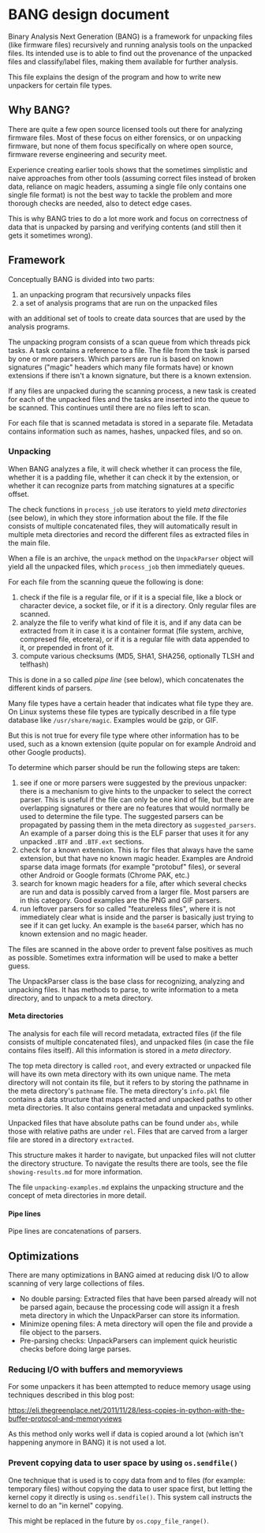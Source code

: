 # BANG design document

Binary Analysis Next Generation (BANG) is a framework for unpacking files (like
firmware files) recursively and running analysis tools on the unpacked files.
Its intended use is to able to find out the provenance of the unpacked files
and classify/label files, making them available for further analysis.

This file explains the design of the program and how to write new unpackers
for certain file types.

## Why BANG?

There are quite a few open source licensed tools out there for analyzing
firmware files. Most of these focus on either forensics, or on unpacking
firmware, but none of them focus specifically on where open source, firmware
reverse engineering and security meet.

Experience creating earlier tools shows that the sometimes simplistic and
naive approaches from other tools (assuming correct files instead of broken
data, reliance on magic headers, assuming a single file only contains one
single file format) is not the best way to tackle the problem and more
thorough checks are needed, also to detect edge cases.

This is why BANG tries to do a lot more work and focus on correctness of
data that is unpacked by parsing and verifying contents (and still then it
gets it sometimes wrong).

## Framework

Conceptually BANG is divided into two parts:

1. an unpacking program that recursively unpacks files
2. a set of analysis programs that are run on the unpacked files

with an additional set of tools to create data sources that are used by
the analysis programs.

The unpacking program consists of a scan queue from which threads pick tasks.
A task contains a reference to a file. The file from the task is parsed by
one or more parsers. Which parsers are run is based on known signatures
("magic" headers which many file formats have) or known extensions if there
isn't a known signature, but there is a known extension.

If any files are unpacked during the scanning process, a new task is created
for each of the unpacked files and the tasks are inserted into the queue to
be scanned. This continues until there are no files left to scan.

For each file that is scanned metadata is stored in a separate file. Metadata
contains information such as names, hashes, unpacked files, and so on.

### Unpacking

When BANG analyzes a file, it will check whether it can process the file,
whether it is a padding file, whether it can check it by the extension, or
whether it can recognize parts from matching signatures at a specific offset.

The check functions in `process_job` use iterators to yield *meta directories*
(see below), in which they store information about the file. If the file
consists of multiple concatenated files, they will automatically result in
multiple meta directories and record the different files as extracted files in
the main file.

When a file is an archive, the `unpack` method on the `UnpackParser` object
will yield all the unpacked files, which `process_job` then immediately queues.

For each file from the scanning queue the following is done:

1. check if the file is a regular file, or if it is a special file, like
   a block or character device, a socket file, or if it is a directory.
   Only regular files are scanned.
2. analyze the file to verify what kind of file it is, and if any data
   can be extracted from it in case it is a container format (file system,
   archive, compresed file, etcetera), or if it is a regular file with data
   appended to it, or prepended in front of it.
3. compute various checksums (MD5, SHA1, SHA256, optionally TLSH and telfhash)

This is done in a so called *pipe line* (see below), which concatenates the
different kinds of parsers.

Many file types have a certain header that indicates what file type they
are. On Linux systems these file types are typically described in a
file type database like `/usr/share/magic`. Examples would be gzip, or GIF.

But this is not true for every file type where other information has to
be used, such as a known extension (quite popular on for example Android
and other Google products).

To determine which parser should be run the following steps are taken:

1. see if one or more parsers were suggested by the previous unpacker: there
   is a mechanism to give hints to the unpacker to select the correct parser.
   This is useful if the file can only be one kind of file, but there are
   overlapping signatures or there are no features that would normally be used
   to determine the file type. The suggested parsers can be propagated by
   passing them in the meta directory as `suggested_parsers`. An example of a
   parser doing this is the ELF parser that uses it for any unpacked `.BTF`
   and `.BTF.ext` sections.
2. check for a known extension. This is for files that always have the same
   extension, but that have no known magic header. Examples are Android sparse
   data image formats (for example "protobuf" files), or several other Android
   or Google formats (Chrome PAK, etc.)
3. search for known magic headers for a file, after which several checks are
   run and data is possibly carved from a larger file. Most parsers are in this
   category. Good examples are the PNG and GIF parsers.
4. run leftover parsers for so called "featureless files", where it is not
   immediately clear what is inside and the parser is basically just trying
   to see if it can get lucky. An example is the `base64` parser, which has no
   known extension and no magic header.

The files are scanned in the above order to prevent false positives as much
as possible. Sometimes extra information will be used to make a better guess.

The UnpackParser class is the base class for recognizing, analyzing and
unpacking files. It has methods to parse, to write information to a meta
directory, and to unpack to a meta directory.

#### Meta directories

The analysis for each file will record metadata, extracted files (if the file
consists of multiple concatenated files), and unpacked files (in case the file
contains files itself).  All this information is stored in a *meta directory*.

The top meta directory is called `root`, and every extracted or unpacked file
will have its own meta directory with its own unique name. The meta directory
will not contain its file, but it refers to by storing the pathname in the meta
directory's `pathname` file. The meta directory's `info.pkl` file contains a
data structure that maps extracted and unpacked paths to other meta
directories. It also contains general metadata and unpacked symlinks.

Unpacked files that have absolute paths can be found under `abs`, while those
with relative paths are under `rel`. Files that are carved from a larger file
are stored in a directory `extracted`.

This structure makes it harder to navigate, but unpacked files will not clutter
the directory structure. To navigate the results there are tools, see the file
`showing-results.md` for more information.

The file `unpacking-examples.md` explains the unpacking structure and the
concept of meta directories in more detail.

#### Pipe lines

Pipe lines are concatenations of parsers.

## Optimizations

There are many optimizations in BANG aimed at reducing disk I/O to allow
scanning of very large collections of files.

* No double parsing: Extracted files that have been parsed already will not be
  parsed again, because the processing code will assign it a fresh meta
  directory in which the UnpackParser can store its information.
* Minimize opening files: A meta directory will open the file and provide a
  file object to the parsers.
* Pre-parsing checks: UnpackParsers can implement quick heuristic checks before
  doing large parses.

### Reducing I/O with buffers and memoryviews

For some unpackers it has been attempted to reduce memory usage using
techniques described in this blog post:

<https://eli.thegreenplace.net/2011/11/28/less-copies-in-python-with-the-buffer-protocol-and-memoryviews>

As this method only works well if data is copied around a lot (which isn't
happening anymore in BANG) it is not used a lot.

### Prevent copying data to user space by using `os.sendfile()`

One technique that is used is to copy data from and to files (for example:
temporary files) without copying the data to user space first, but letting
the kernel copy it directly is using `os.sendfile()`. This system call
instructs the kernel to do an "in kernel" copying.

This might be replaced in the future by `os.copy_file_range()`.
